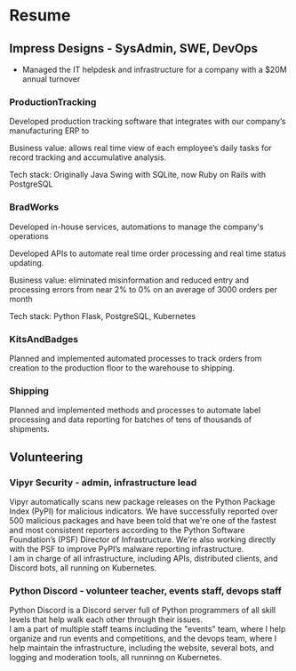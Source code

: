 # Resume

## Impress Designs - SysAdmin, SWE, DevOps

- Managed the IT helpdesk and infrastructure for a company with a $20M annual turnover

### ProductionTracking

Developed production tracking software that integrates with our company’s manufacturing ERP to

Business value: allows real time view of each employee’s daily tasks for record tracking and accumulative analysis.

Tech stack: Originally Java Swing with SQLite, now Ruby on Rails with PostgreSQL

### BradWorks

Developed in-house services, automations to manage the company's operations

Developed APIs to automate real time order processing and real time status updating.

Business value: eliminated misinformation and reduced entry and processing errors from near 2% to 0% on an average of
3000 orders per month

Tech stack: Python Flask, PostgreSQL, Kubernetes

### KitsAndBadges

Planned and implemented automated processes to track orders from creation to the production floor to the warehouse to
shipping.

### Shipping

Planned and implemented methods and processes to automate label processing and data reporting for batches of tens of
thousands of shipments.

## Volunteering

### Vipyr Security - admin, infrastructure lead

Vipyr automatically scans new package releases on the Python Package Index (PyPI) for malicious indicators. We have successfully reported over 500 malicious packages and have been told that we're one of the fastest and most consistent reporters according to the Python Software Foundation’s (PSF) Director of Infrastructure. We're also working directly with the PSF to improve PyPI’s malware reporting infrastructure.<br>
I am in charge of all infrastructure, including APIs, distributed clients, and Discord bots, all running on Kubernetes.

### Python Discord - volunteer teacher, events staff, devops staff

Python Discord is a Discord server full of Python programmers of all skill levels that help walk each other through their issues.<br>
I am a part of multiple staff teams including the "events" team, where I help organize and run events and competitions, and the devops team, where I help maintain the infrastructure, including the website, several bots, and logging and moderation tools, all runninng on Kubernetes.
